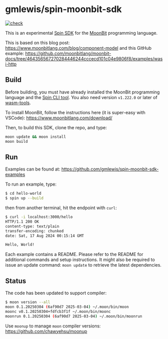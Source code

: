 # gmlewis/spin-moonbit-sdk
[![check](https://github.com/gmlewis/spin-moonbit-sdk/actions/workflows/check.yml/badge.svg)](https://github.com/gmlewis/spin-moonbit-sdk/actions/workflows/check.yml)

This is an experimental [Spin SDK] for the [MoonBit] programming language.

This is based on this blog post: https://www.moonbitlang.com/blog/component-model
and this GitHub example: https://github.com/moonbitlang/moonbit-docs/tree/464356567270284446244cccecd101c04e9806f8/examples/wasi-http

[Spin SDK]: https://www.fermyon.com/spin
[MoonBit]: https://www.moonbitlang.com/

## Build

Before building, you must have already installed the MoonBit programming language
and the [Spin CLI tool]. You also need version `v1.222.0` or later of [wasm-tools].

To install MoonBit, follow the instructions here (it is super-easy with VSCode):
https://www.moonbitlang.com/download/

Then, to build this SDK, clone the repo, and type:

```bash
moon update && moon install
moon build
```

[Spin CLI tool]: https://developer.fermyon.com/spin
[wasm-tools]: https://github.com/bytecodealliance/wasm-tools

## Run

Examples can be found at: https://github.com/gmlewis/spin-moonbit-sdk-examples

To run an example, type:

```bash
$ cd hello-world
$ spin up --build
```

then from another terminal, hit the endpoint with `curl`:

```bash
$ curl -i localhost:3000/hello
HTTP/1.1 200 OK
content-type: text/plain
transfer-encoding: chunked
date: Sat, 17 Aug 2024 00:15:14 GMT

Hello, World!
```

Each example contains a README. Please refer to the README for additional commands and setup instructions. It might also be required to issue an update command: `moon update` to retrieve the latest dependencies. 

## Status

The code has been updated to support compiler:

```bash
$ moon version --all
moon 0.1.20250304 (6af90d7 2025-03-04) ~/.moon/bin/moon
moonc v0.1.20250304+fdfcb3f1f ~/.moon/bin/moonc
moonrun 0.1.20250304 (6af90d7 2025-03-04) ~/.moon/bin/moonrun
```

Use `moonup` to manage `moon` compiler versions:
https://github.com/chawyehsu/moonup
